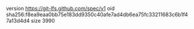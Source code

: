 version https://git-lfs.github.com/spec/v1
oid sha256:f8ea9eaa0bb75e183dd9350c40afe7ad4db6ea75fc33211683c6b1f47a13d4d4
size 3990
